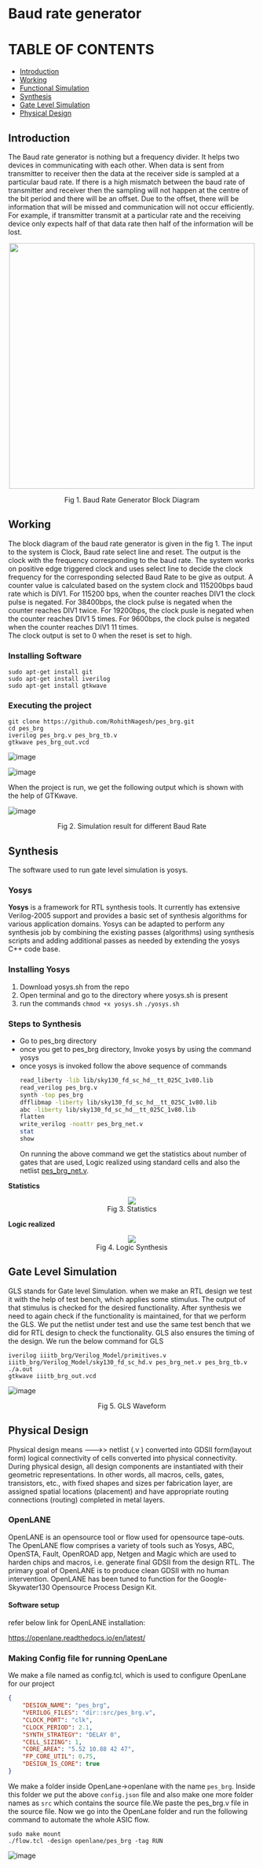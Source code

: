 # Baud rate generator
# TABLE OF CONTENTS
- [Introduction](#introduction)
- [Working](#working)
- [Functional Simulation](#functional-simulation)
- [Synthesis](#synthesis)
- [Gate Level Simulation](#gate-level-simulation)
- [Physical Design](#physical-design)

## Introduction
The Baud rate generator is nothing but a frequency divider. It helps two devices in communicating with each other. When data is sent from transmitter to receiver then the data at the receiver side is sampled at a particular baud rate. If there is a high mismatch between the baud rate of transmitter and receiver then the sampling will not happen at the centre of the bit period and there will be an offset. Due to the offset, there will be information that will be missed and communication will not occur efficiently. For example, if transmitter transmit at a particular rate and the receiving device only expects half of that data rate then half of the information will be lost.
<p align="center">
  <img src="https://github.com/RohithNagesh/pes_brg/assets/103078929/e2dd54db-008e-48b3-be09-3a8cc74afa30" width="500"/>
</p>
<p align="center">
  Fig 1. Baud Rate Generator Block Diagram
</p>

## Working 
The block diagram of the baud rate generator is given in the fig 1. The input to the system is Clock, Baud rate select line and reset. The output is the clock with the frequency corresponding to the baud rate. 
The system works on positive edge triggered clock and uses select line to decide the clock frequency for the corresponding selected Baud Rate to be give as output. A counter value is calculated based on the system clock and 115200bps baud rate which is DIV1. For 115200 bps, when the counter reaches DIV1 the clock pulse is negated. For 38400bps, the clock pulse is negated when the counter reaches DIV1 twice. For 19200bps, the clock pusle is negated when the counter reaches DIV1 5 times. For 9600bps, the clock pulse is negated when the counter reaches DIV1 11 times.<br>
The clock output is set to 0 when the reset is set to high.
### Installing Software 
```
sudo apt-get install git 
sudo apt-get install iverilog 
sudo apt-get install gtkwave 
```
### Executing the project
```
git clone https://github.com/RohithNagesh/pes_brg.git
cd pes_brg
iverilog pes_brg.v pes_brg_tb.v 
gtkwave pes_brg_out.vcd
```
![image](https://github.com/RohithNagesh/pes_brg/assets/103078929/87e37de0-0692-4fea-9f04-441eac7c7a2f)

![image](https://github.com/RohithNagesh/pes_brg/assets/103078929/817c37b4-2d15-4c64-81dc-6ef3dfbb643c)

When the project is run, we get the following output which is shown with the help of GTKwave. 

![image](https://github.com/RohithNagesh/pes_brg/assets/103078929/329b7fb2-bfc5-4fe9-9a22-52693520099d)

<p align="center">
  Fig 2. Simulation result for different Baud Rate
</p>

## Synthesis 
The software used to run gate level simulation is yosys.
### Yosys
**Yosys** is a framework for RTL synthesis tools. It currently has extensive Verilog-2005 support and provides a basic set of synthesis algorithms for various application domains.
Yosys can be adapted to perform any synthesis job by combining the existing passes (algorithms) using synthesis scripts and adding additional passes as needed by extending the yosys C++ code base.
### Installing Yosys
1. Download yosys.sh from the repo
2. Open terminal and go to the directory where yosys.sh is present
3. run the commands `chmod +x yosys.sh` `./yosys.sh`
### Steps to Synthesis
- Go to pes_brg directory
- once you get to pes_brg directory, Invoke yosys by using the command yosys
- once yosys is invoked follow the above sequence of commands
  ``` sh
  read_liberty -lib lib/sky130_fd_sc_hd__tt_025C_1v80.lib  
  read_verilog pes_brg.v
  synth -top pes_brg
  dfflibmap -liberty lib/sky130_fd_sc_hd__tt_025C_1v80.lib 
  abc -liberty lib/sky130_fd_sc_hd__tt_025C_1v80.lib
  flatten
  write_verilog -noattr pes_brg_net.v
  stat
  show
  ```
  On running the above command we get the statistics about number of gates that are used, Logic realized using standard cells and also the netlist [pes_brg_net.v](https://github.com/RohithNagesh/pes_brg/blob/main/pes_brg_net.v).

**Statistics**
<p align="center">
  <img src="https://github.com/RohithNagesh/pes_brg/assets/103078929/c58552b0-48d9-4b33-9bf1-a3be4cd9ca6c"><br>
  Fig 3. Statistics 
</p>

**Logic realized**
<p align="center">
  <img src="https://github.com/RohithNagesh/pes_brg/assets/103078929/8b175915-b70e-41c1-af8e-84a4f8c9c6d1"><br>
  Fig 4. Logic Synthesis
</p>

## Gate Level Simulation
GLS stands for Gate level Simulation. when we make an RTL design we test it with the help of test bench, which applies some stimulus. The output of that stimulus is checked for the desired functionality. After synthesis we need to again check if the functionality is maintained, for that we perform the GLS. We put the netlist under test and use the same test bench that we did for RTL design to check the functionality. GLS also ensures the timing of the design.
We run the below command for GLS

```
iverilog iiitb_brg/Verilog_Model/primitives.v iiitb_brg/Verilog_Model/sky130_fd_sc_hd.v pes_brg_net.v pes_brg_tb.v
./a.out
gtkwave iiitb_brg_out.vcd
```
![image](https://github.com/RohithNagesh/pes_brg/assets/103078929/0b6facad-2a90-4f3b-b780-b07134903be9)

<p align="center">
  Fig 5. GLS Waveform
</p>

## Physical Design
Physical design means --->> netlist (.v ) converted into GDSII form(layout form)
logical connectivity of cells converted into physical connectivity.
During physical design, all design components are instantiated with their geometric representations. In other words, all macros, cells, gates, transistors, etc., with fixed shapes and sizes per fabrication layer, are assigned spatial locations (placement) and have appropriate routing connections (routing) completed in metal layers.

### OpenLANE
OpenLANE is an opensource tool or flow used for opensource tape-outs. The OpenLANE flow comprises a variety of tools such as Yosys, ABC, OpenSTA, Fault, OpenROAD app, Netgen and Magic which are used to harden chips and macros, i.e. generate final GDSII from the design RTL. The primary goal of OpenLANE is to produce clean GDSII with no human intervention. OpenLANE has been tuned to function for the Google-Skywater130 Opensource Process Design Kit.

#### Software setup

refer below link for OpenLANE installation:

https://openlane.readthedocs.io/en/latest/


### Making Config file for running OpenLane
We make a file named as config.tcl, which is used to configure OpenLane for our project
``` json
{
    "DESIGN_NAME": "pes_brg",
    "VERILOG_FILES": "dir::src/pes_brg.v",
    "CLOCK_PORT": "clk",
    "CLOCK_PERIOD": 2.1,
    "SYNTH_STRATEGY": "DELAY 0",
    "CELL_SIZING": 1,
    "CORE_AREA": "5.52 10.88 42 47",
    "FP_CORE_UTIL": 0.75,
    "DESIGN_IS_CORE": true
}
```
We make a folder inside OpenLane->openlane with the name `pes_brg`. Inside this folder we put the above `config.json` file and also make one more folder names as `src` which contains the source file.We paste the pes_brg.v file in the source file. Now we go into the OpenLane folder and run the following command to automate the whole ASIC flow.
```
sudo make mount
./flow.tcl -design openlane/pes_brg -tag RUN
```
![image](https://github.com/RohithNagesh/pes_brg/assets/103078929/192e9c4f-fd5b-466a-90a9-76394cd87a17)

